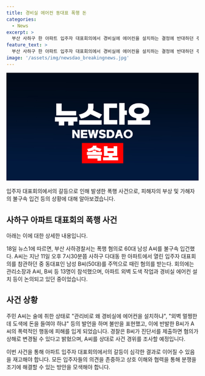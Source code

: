 ```yaml
---
title: 경비실 에어컨 동대표 폭행 돈
categories:
  - News
excerpt: >
  부산 사하구 한 아파트 입주자 대표회의에서 경비실에 에어컨을 설치하는 결정에 반대하던 주민이 동대표를 폭행한 사건이 발생했다. 경찰은 60대 A씨를 폭행 혐의로 입건했으며, 사건 경위를 조사 중이다. A씨는 술에 취한 상태에서 회의에 참석해 불만을 표현하다가 동대표를 폭행했다. 폭행으로 다친 동대표는 상해로 혐의 변경을 요청할 예정이며, 경비실 에어컨 설치 등을 놓고 갈등이 있었던 것으로 전해졌다.
feature_text: >
  부산 사하구 한 아파트 입주자 대표회의에서 경비실에 에어컨을 설치하는 결정에 반대하던 주민이 동대표를 폭행한 사건이 발생했다. 경찰은 60대 A씨를 폭행 혐의로 입건했으며, 사건 경위를 조사 중이다. A씨는 술에 취한 상태에서 회의에 참석해 불만을 표현하다가 동대표를 폭행했다. 폭행으로 다친 동대표는 상해로 혐의 변경을 요청할 예정이며, 경비실 에어컨 설치 등을 놓고 갈등이 있었던 것으로 전해졌다.
image: '/assets/img/newsdao_breakingnews.jpg'
---
```


<p><img src="/assets/img/newsdao_breakingnews.jpg" alt="pcversion 속보" /></p>

<p>입주자 대표회의에서의 갈등으로 인해 발생한 폭행 사건으로, 피해자의 부상 및 가해자의 불구속 입건 등의 상황에 대해 알아보겠습니다. </p>

<h2 data-ke-size="size26">사하구 아파트 대표회의 폭행 사건</h2>

<p>아래는 이에 대한 상세한 내용입니다.</p>

<p data-ke-size="size16">18일 뉴스1에 따르면, 부산 사하경찰서는 폭행 혐의로 60대 남성 A씨를 불구속 입건했다. A씨는 지난 11일 오후 7시30분쯤 사하구 다대동 한 아파트에서 열린 입주자 대표회의를 참관하던 중 동대표인 남성 B씨(50대)를 주먹으로 때린 혐의를 받는다. 회의에는 관리소장과 A씨, B씨 등 13명이 참석했으며, 아파트 외벽 도색 작업과 경비실 에어컨 설치 등이 논의되고 있던 중이었습니다.</p>

<h2 data-ke-size="size26">사건 상황</h2>

<p>주민 A씨는 술에 취한 상태로 "관리비로 왜 경비실에 에어컨을 설치하냐", "외벽 멀쩡한데 도색에 돈을 들여야 하냐" 등의 발언을 하며 불만을 표현했고, 이에 반발한 B씨가 A씨의 폭력적인 행동에 피해를 입게 되었습니다. 경찰은 B씨가 진단서를 제출하면 혐의가 상해로 변경될 수 있다고 밝혔으며, A씨를 상대로 사건 경위를 조사할 예정입니다.</p>

<p>이번 사건을 통해 아파트 입주자 대표회의에서의 갈등이 심각한 결과로 이어질 수 있음을 재고해야 합니다. 모든 입주자들의 의견을 존중하고 상호 이해와 협력을 통해 분쟁을 조기에 해결할 수 있는 방안을 모색해야 합니다.</p>

